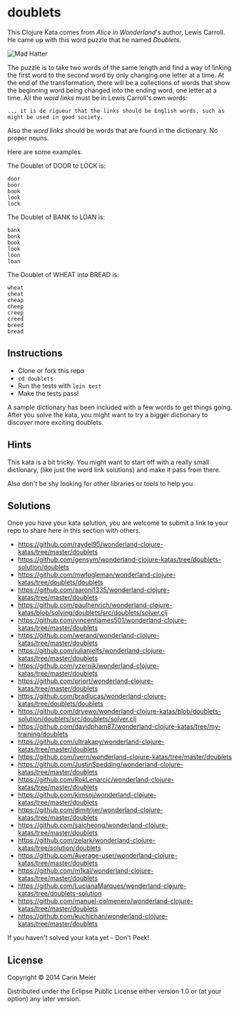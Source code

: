 # doublets

This Clojure Kata comes from _Alice in Wonderland_'s author, Lewis
Carroll. He came up with this word puzzle that he named _Doublets_.

![Mad Hatter](/images/madhatter.gif)

The puzzle is to take two words of the same length and find a way of linking the
first word to the second word by only changing one letter at a time.  At the end of the transformation,
there will be a collections of words that show the beginning word being changed
into the ending word, one letter at a time.  All the _word links_ must be in Lewis Carroll's own words:

```
... it is de rigueur that the links should be English words, such as might be used in good society.
```

Also the _word links_ should be words that are found in the dictionary.  No proper nouns.

Here are some examples.

The Doublet of DOOR to LOCK is:

```
door
boor
book
look
lock
```

The Doublet of BANK to LOAN is:

```
bank
bonk
book
look
loon
loan
```

The Doublet of WHEAT into BREAD is:

```
wheat
cheat
cheap
cheep
creep
creed
breed
bread
```



## Instructions

- Clone or fork this repo
- `cd doublets`
- Run the tests with `lein test`
- Make the tests pass!

A sample dictionary has been included with a few words to get things going.  After you solve the kata, you might want to try a bigger dictionary to discover more exciting doublets.

## Hints

This kata is a bit tricky.  You might want to start off with a really small dictionary, (like just the word link solutions) and make it pass from there.

Also don't be shy looking for other libraries or tools to help you.


## Solutions

Once you have your kata solution, you are welcome to submit a link to your repo to share here in this section with others.

* https://github.com/raydel95/wonderland-clojure-katas/tree/master/doublets
* https://github.com/gensym/wonderland-clojure-katas/tree/doublets-solution/doublets
* https://github.com/mwfogleman/wonderland-clojure-katas/tree/doublets/doublets
* https://github.com/aaronj1335/wonderland-clojure-katas/tree/master/doublets
* https://github.com/paulhenrich/wonderland-clojure-katas/blob/solving/doublets/src/doublets/solver.clj
* https://github.com/vincentjames501/wonderland-clojure-katas/tree/master/doublets
* https://github.com/werand/wonderland-clojure-katas/tree/master/doublets
* https://github.com/julianjelfs/wonderland-clojure-katas/tree/master/doublets
* https://github.com/yzernik/wonderland-clojure-katas/tree/master/doublets
* https://github.com/priort/wonderland-clojure-katas/tree/master/doublets
* https://github.com/bradlucas/wonderland-clojure-katas/tree/doublets/doublets
* https://github.com/dryewo/wonderland-clojure-katas/blob/doublets-solution/doublets/src/doublets/solver.clj
* https://github.com/davidpham87/wonderland-clojure-katas/tree/my-training/doublets
* https://github.com/ultrakapy/wonderland-clojure-katas/tree/master/doublets
* https://github.com/ivern/wonderland-clojure-katas/tree/master/doublets
* https://github.com/JustinSpedding/wonderland-clojure-katas/tree/master/doublets
* https://github.com/RokLenarcic/wonderland-clojure-katas/tree/master/doublets
* https://github.com/kimsnj/wonderland-clojure-katas/tree/master/doublets
* https://github.com/dimitrijer/wonderland-clojure-katas/tree/master/doublets
* https://github.com/saicheong/wonderland-clojure-katas/tree/master/doublets
* https://github.com/zelark/wonderland-clojure-katas/tree/solution/doublets
* https://github.com/Average-user/wonderland-clojure-katas/tree/master/doublets
* https://github.com/m1kal/wonderland-clojure-katas/tree/master/doublets
* https://github.com/LucianaMarques/wonderland-clojure-katas/tree/doublets-solution
* https://github.com/manuel-colmenero/wonderland-clojure-katas/tree/master/doublets
* https://github.com/kuchichan/wonderland-clojure-katas/tree/master/doublets

If you haven't solved your kata yet - Don't Peek!

## License

Copyright © 2014 Carin Meier

Distributed under the Eclipse Public License either version 1.0 or (at
your option) any later version.

